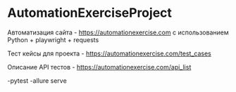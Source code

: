 # AutomationExerciseProject

Автоматизация сайта - https://automationexercise.com с использованием Python + playwright + requests

Тест кейсы для проекта - https://automationexercise.com/test_cases

Описание API тестов - https://automationexercise.com/api_list



-pytest
-allure serve
